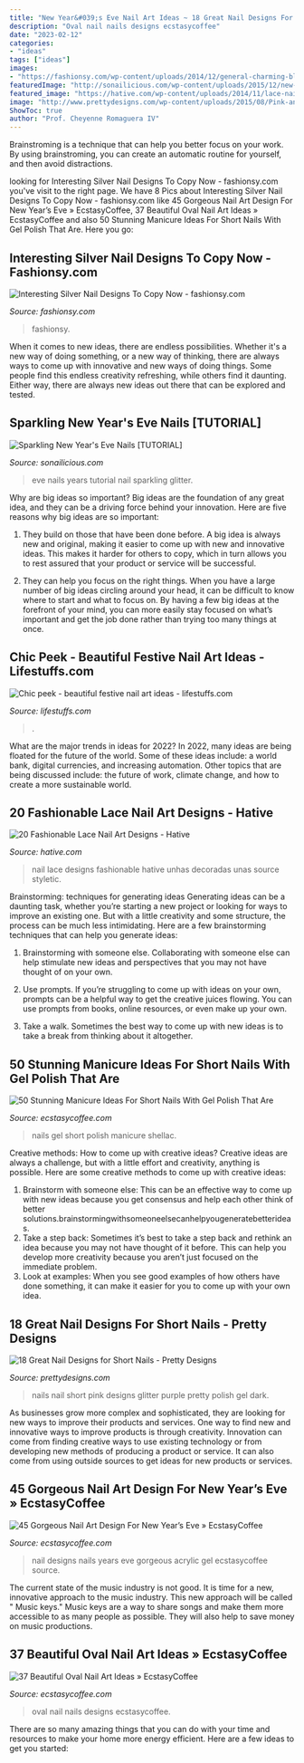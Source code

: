 ```yaml
---
title: "New Year&#039;s Eve Nail Art Ideas ~ 18 Great Nail Designs For Short Nails"
description: "Oval nail nails designs ecstasycoffee"
date: "2023-02-12"
categories:
- "ideas"
tags: ["ideas"]
images:
- "https://fashionsy.com/wp-content/uploads/2014/12/general-charming-bling-bling-silver-glitter-nail-art-design-idea-combined-with-black-nail-with-silver-heart-motif-idea-amazing-nail-art2.jpg"
featuredImage: "http://sonailicious.com/wp-content/uploads/2015/12/new-years-eve-nails-tutorial-1.jpg"
featured_image: "https://hative.com/wp-content/uploads/2014/11/lace-nail-art-designs/14-fashionable-lace-nail-art-designs.jpg"
image: "http://www.prettydesigns.com/wp-content/uploads/2015/08/Pink-and-Black-Nail-Design-for-Short-Nails.jpg"
ShowToc: true
author: "Prof. Cheyenne Romaguera IV"
---
```



Brainstroming is a technique that can help you better focus on your work. By using brainstroming, you can create an automatic routine for yourself, and then avoid distractions.

	

		
looking for Interesting Silver Nail Designs To Copy Now - fashionsy.com you've visit to the right page. We have 8 Pics about Interesting Silver Nail Designs To Copy Now - fashionsy.com like 45 Gorgeous Nail Art Design For New Year’s Eve » EcstasyCoffee, 37 Beautiful Oval Nail Art Ideas » EcstasyCoffee and also 50 Stunning Manicure Ideas For Short Nails With Gel Polish That Are. Here you go:
		
    
## Interesting Silver Nail Designs To Copy Now - Fashionsy.com

<img loading=lazy src="https://fashionsy.com/wp-content/uploads/2014/12/general-charming-bling-bling-silver-glitter-nail-art-design-idea-combined-with-black-nail-with-silver-heart-motif-idea-amazing-nail-art2.jpg" onerror="this.onerror=null;this.src='https://tse1.mm.bing.net/th?id=OIP.CAeC3RjaxduQLgYS-pgZoQHaFj&amp;pid=15.1';" alt="Interesting Silver Nail Designs To Copy Now - fashionsy.com">

_Source: fashionsy.com_

>fashionsy. 

	

When it comes to new ideas, there are endless possibilities. Whether it's a new way of doing something, or a new way of thinking, there are always ways to come up with innovative and new ways of doing things. Some people find this endless creativity refreshing, while others find it daunting. Either way, there are always new ideas out there that can be explored and tested.

    
## Sparkling New Year&#039;s Eve Nails [TUTORIAL]

<img loading=lazy src="http://sonailicious.com/wp-content/uploads/2015/12/new-years-eve-nails-tutorial-1.jpg" onerror="this.onerror=null;this.src='https://tse2.mm.bing.net/th?id=OIP.H8OkPJSnUrIjzGgEPAM9KwHaLG&amp;pid=15.1';" alt="Sparkling New Year&#039;s Eve Nails [TUTORIAL]">

_Source: sonailicious.com_

>eve nails years tutorial nail sparkling glitter. 

	

Why are big ideas so important?
Big ideas are the foundation of any great idea, and they can be a driving force behind your innovation. Here are five reasons why big ideas are so important:
1. They build on those that have been done before. A big idea is always new and original, making it easier to come up with new and innovative ideas. This makes it harder for others to copy, which in turn allows you to rest assured that your product or service will be successful.

2. They can help you focus on the right things. When you have a large number of big ideas circling around your head, it can be difficult to know where to start and what to focus on. By having a few big ideas at the forefront of your mind, you can more easily stay focused on what’s important and get the job done rather than trying too many things at once.

    
## Chic Peek - Beautiful Festive Nail Art Ideas - Lifestuffs.com

<img loading=lazy src="https://lifestuffs.com/wp-content/uploads/2014/12/acrylic-nails-glitter-designs.jpg" onerror="this.onerror=null;this.src='https://tse4.mm.bing.net/th?id=OIP.qfdIGtgoE8ydaMXrtzNXxQHaJS&amp;pid=15.1';" alt="Chic peek - beautiful festive nail art ideas - lifestuffs.com">

_Source: lifestuffs.com_

>. 

	

What are the major trends in ideas for 2022?
In 2022, many ideas are being floated for the future of the world. Some of these ideas include: a world bank, digital currencies, and increasing automation. Other topics that are being discussed include: the future of work, climate change, and how to create a more sustainable world.

    
## 20 Fashionable Lace Nail Art Designs - Hative

<img loading=lazy src="https://hative.com/wp-content/uploads/2014/11/lace-nail-art-designs/14-fashionable-lace-nail-art-designs.jpg" onerror="this.onerror=null;this.src='https://tse3.mm.bing.net/th?id=OIP.9a0sZq9tx1QJYY0qx_IUNQHaHa&amp;pid=15.1';" alt="20 Fashionable Lace Nail Art Designs - Hative">

_Source: hative.com_

>nail lace designs fashionable hative unhas decoradas unas source styletic. 

	

Brainstorming: techniques for generating ideas
Generating ideas can be a daunting task, whether you’re starting a new project or looking for ways to improve an existing one. But with a little creativity and some structure, the process can be much less intimidating.
Here are a few brainstorming techniques that can help you generate ideas:

1. Brainstorming with someone else. Collaborating with someone else can help stimulate new ideas and perspectives that you may not have thought of on your own.

2. Use prompts. If you’re struggling to come up with ideas on your own, prompts can be a helpful way to get the creative juices flowing. You can use prompts from books, online resources, or even make up your own.

3. Take a walk. Sometimes the best way to come up with new ideas is to take a break from thinking about it altogether.

    
## 50 Stunning Manicure Ideas For Short Nails With Gel Polish That Are

<img loading=lazy src="https://i1.wp.com/www.ecstasycoffee.com/wp-content/uploads/2016/09/Shellac-nails.jpg?resize=564%2C752" onerror="this.onerror=null;this.src='https://tse4.mm.bing.net/th?id=OIP.fueAjzVThv8p2UtIxmTgBgHaJ4&amp;pid=15.1';" alt="50 Stunning Manicure Ideas For Short Nails With Gel Polish That Are">

_Source: ecstasycoffee.com_

>nails gel short polish manicure shellac. 

	

Creative methods: How to come up with creative ideas?
Creative ideas are always a challenge, but with a little effort and creativity, anything is possible. Here are some creative methods to come up with creative ideas:
1. Brainstorm with someone else: This can be an effective way to come up with new ideas because you get consensus and help each other think of better solutions.brainstormingwithsomeoneelsecanhelpyougeneratebetterideas.
2. Take a step back: Sometimes it’s best to take a step back and rethink an idea because you may not have thought of it before. This can help you develop more creativity because you aren’t just focused on the immediate problem.
3. Look at examples: When you see good examples of how others have done something, it can make it easier for you to come up with your own idea.

    
## 18 Great Nail Designs For Short Nails - Pretty Designs

<img loading=lazy src="http://www.prettydesigns.com/wp-content/uploads/2015/08/Pink-and-Black-Nail-Design-for-Short-Nails.jpg" onerror="this.onerror=null;this.src='https://tse4.mm.bing.net/th?id=OIP.LTXQopRFiM7gJJYMDkmBHAHaJ4&amp;pid=15.1';" alt="18 Great Nail Designs for Short Nails - Pretty Designs">

_Source: prettydesigns.com_

>nails nail short pink designs glitter purple pretty polish gel dark. 

	

As businesses grow more complex and sophisticated, they are looking for new ways to improve their products and services. One way to find new and innovative ways to improve products is through creativity. Innovation can come from finding creative ways to use existing technology or from developing new methods of producing a product or service. It can also come from using outside sources to get ideas for new products or services.

    
## 45 Gorgeous Nail Art Design For New Year’s Eve » EcstasyCoffee

<img loading=lazy src="https://i2.wp.com/www.ecstasycoffee.com/wp-content/uploads/2016/11/New-Year-Blue-Nail-Design-Ideas.jpeg?resize=736%2C981" onerror="this.onerror=null;this.src='https://tse3.mm.bing.net/th?id=OIP.8K09LcXl8Wi1Uuj-dpYfUAHaJ3&amp;pid=15.1';" alt="45 Gorgeous Nail Art Design For New Year’s Eve » EcstasyCoffee">

_Source: ecstasycoffee.com_

>nail designs nails years eve gorgeous acrylic gel ecstasycoffee source. 

	

The current state of the music industry is not good. It is time for a new, innovative approach to the music industry. This new approach will be called " Music keys." Music keys are a way to share songs and make them more accessible to as many people as possible. They will also help to save money on music productions.

    
## 37 Beautiful Oval Nail Art Ideas » EcstasyCoffee

<img loading=lazy src="https://i1.wp.com/www.ecstasycoffee.com/wp-content/uploads/2016/11/oval-nails-designs-ideas3.jpg?resize=600%2C600" onerror="this.onerror=null;this.src='https://tse3.mm.bing.net/th?id=OIP.jdolBCGIaPTRk5NH6ufD_gHaHa&amp;pid=15.1';" alt="37 Beautiful Oval Nail Art Ideas » EcstasyCoffee">

_Source: ecstasycoffee.com_

>oval nail nails designs ecstasycoffee. 

	

There are so many amazing things that you can do with your time and resources to make your home more energy efficient. Here are a few ideas to get you started:

